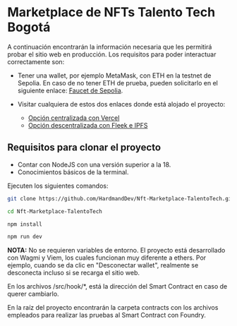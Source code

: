 # Marketplace de NFTs Talento Tech Bogotá

A continuación encontrarán la información necesaria que les permitirá probar el sitio web en producción. Los requisitos para poder interactuar correctamente son:

- Tener una wallet, por ejemplo MetaMask, con ETH en la testnet de Sepolia. En caso de no tener ETH de prueba, pueden solicitarlo en el siguiente enlace: [Faucet de Sepolia](https://cloud.google.com/application/web3/faucet/ethereum/sepolia).

- Visitar cualquiera de estos dos enlaces donde está alojado el proyecto:
  - [Opción centralizada con Vercel](https://nft-marketplace-talento-tech.vercel.app/)
  - [Opción descentralizada con Fleek e IPFS](https://marketplace-talento-tech.on-fleek.app/)

## Requisitos para clonar el proyecto

- Contar con NodeJS con una versión superior a la 18.
- Conocimientos básicos de la terminal.

Ejecuten los siguientes comandos:

```bash
git clone https://github.com/HardmandDev/Nft-Marketplace-TalentoTech.git
```
```bash
cd Nft-Marketplace-TalentoTech
```
```bash
npm install
```
```bash
npm run dev
```

**NOTA:** No se requieren variables de entorno. El proyecto está desarrollado con Wagmi y Viem, los cuales funcionan muy diferente a ethers. Por ejemplo, cuando se da clic en "Desconectar wallet", realmente se desconecta incluso si se recarga el sitio web.

En los archivos /src/hook/*, está la dirección del Smart Contract en caso de querer cambiarlo.

En la raíz del proyecto encontrarán la carpeta contracts con los archivos empleados para realizar las pruebas al Smart Contract con Foundry.
